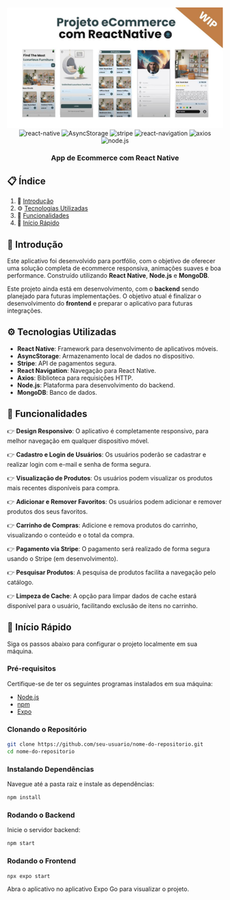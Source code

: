 <div align="center">
  <br />
    <a href="" target="_blank">
      <img src="assets/Banner%20Projeto%20Ecommerce%20React%20Native.jpg" alt="Project Banner">
    </a>
  <br />

  <div>
    <img src="https://img.shields.io/badge/-React_Native-black?style=for-the-badge&logoColor=white&logo=react&color=61DAFB" alt="react-native" />
    <img src="https://img.shields.io/badge/-AsyncStorage-black?style=for-the-badge&logoColor=white&logo=react&color=61DAFB" alt="AsyncStorage" />
    <img src="https://img.shields.io/badge/-Stripe-black?style=for-the-badge&logoColor=white&logo=stripe&color=0066cc" alt="stripe" />
    <img src="https://img.shields.io/badge/-React_Navigation-black?style=for-the-badge&logoColor=white&logo=react&color=61DAFB" alt="react-navigation" />
    <img src="https://img.shields.io/badge/-Axios-black?style=for-the-badge&logoColor=white&logo=axios&color=5A29E4" alt="axios" />
    <img src="https://img.shields.io/badge/-Node.js-black?style=for-the-badge&logoColor=white&logo=node.js&color=339933" alt="node.js" />
  </div>

  <h3 align="center">App de Ecommerce com React Native</h3>

   
</div>
 
## 📋 Índice

1. 🤖 [Introdução](#introducao)
2. ⚙️ [Tecnologias Utilizadas](#tecnologias-utilizadas)
3. 🔋 [Funcionalidades](#funcionalidades)
4. 🤸 [Início Rápido](#inicio-rapido)


 
## <a name="introducao">🤖 Introdução</a>
Este aplicativo foi desenvolvido para portfólio, com o objetivo de oferecer uma solução completa de ecommerce responsiva, animações suaves e boa performance. Construído utilizando **React Native**, **Node.js** e **MongoDB**.

Este projeto ainda está em desenvolvimento, com o **backend** sendo planejado para futuras implementações. O objetivo atual é finalizar o desenvolvimento do **frontend** e preparar o aplicativo para futuras integrações.

## <a name="tecnologias-utilizadas">⚙️ Tecnologias Utilizadas</a>
- **React Native**: Framework para desenvolvimento de aplicativos móveis.
- **AsyncStorage**: Armazenamento local de dados no dispositivo.
- **Stripe**: API de pagamentos segura.
- **React Navigation**: Navegação para React Native.
- **Axios**: Biblioteca para requisições HTTP.
- **Node.js**: Plataforma para desenvolvimento do backend.
- **MongoDB**: Banco de dados.

## <a name="funcionalidades"> 🔋 Funcionalidades</a>

👉 **Design Responsivo**: O aplicativo é completamente responsivo, para melhor navegação em qualquer dispositivo móvel.

👉 **Cadastro e Login de Usuários**: Os usuários poderão se cadastrar e realizar login com e-mail e senha de forma segura.

👉 **Visualização de Produtos**: Os usuários podem visualizar os produtos mais recentes disponíveis para compra.

👉 **Adicionar e Remover Favoritos**: Os usuários podem adicionar e remover produtos dos seus favoritos.

👉 **Carrinho de Compras**: Adicione e remova produtos do carrinho, visualizando o conteúdo e o total da compra.

👉 **Pagamento via Stripe**: O pagamento será realizado de forma segura usando o Stripe (em desenvolvimento).

👉 **Pesquisar Produtos**: A pesquisa de produtos facilita a navegação pelo catálogo.

👉 **Limpeza de Cache**: A opção para limpar dados de cache estará disponível para o usuário, facilitando exclusão de itens no carrinho.

## <a name="inicio-rapido">🤸 Início Rápido</a>
Siga os passos abaixo para configurar o projeto localmente em sua máquina.

### Pré-requisitos

Certifique-se de ter os seguintes programas instalados em sua máquina:

- [Node.js](https://nodejs.org/en/)
- [npm](https://www.npmjs.com/)
- [Expo](https://expo.dev/)


### Clonando o Repositório

```bash
git clone https://github.com/seu-usuario/nome-do-repositorio.git
cd nome-do-repositorio
```

### Instalando Dependências

Navegue até a pasta raiz e instale as dependências:

```bash
npm install
```

### Rodando o Backend

Inicie o servidor backend:

```bash
npm start
```

### Rodando o Frontend

```bash
npx expo start
```

Abra o aplicativo no aplicativo Expo Go para visualizar o projeto.


